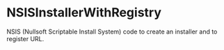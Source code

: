 # NSISInstallerWithRegistry
NSIS (Nullsoft Scriptable Install System) code to create an installer and to register URL.
